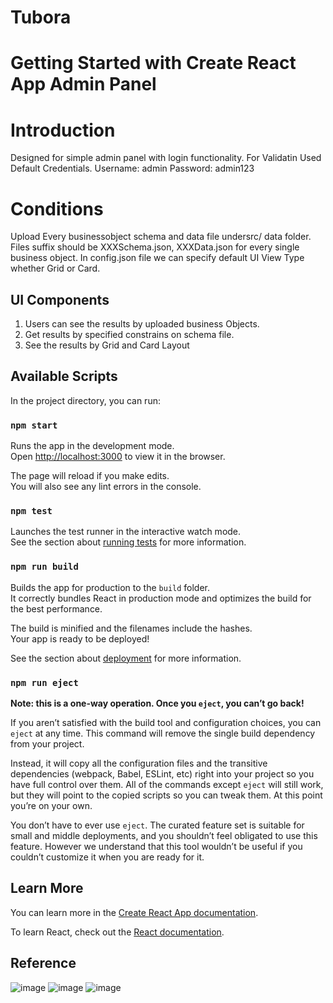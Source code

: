 # Tubora
# Getting Started with Create React App Admin Panel
# Introduction
Designed for simple admin panel with login functionality. For Validatin Used Default Credentials.
  Username: admin
  Password: admin123

# Conditions
  Upload Every businessobject schema and  data file undersrc/ data folder. Files suffix should be XXXSchema.json, XXXData.json for every single business object.
  In config.json file we can specify default UI View Type whether Grid or Card.

## UI Components
   1. Users can see the results by uploaded business Objects.
   2. Get results by specified constrains on schema file.
   3. See the results by Grid and Card Layout

## Available Scripts

In the project directory, you can run:

### `npm start`

Runs the app in the development mode.\
Open [http://localhost:3000](http://localhost:3000) to view it in the browser.

The page will reload if you make edits.\
You will also see any lint errors in the console.

### `npm test`

Launches the test runner in the interactive watch mode.\
See the section about [running tests](https://facebook.github.io/create-react-app/docs/running-tests) for more information.

### `npm run build`

Builds the app for production to the `build` folder.\
It correctly bundles React in production mode and optimizes the build for the best performance.

The build is minified and the filenames include the hashes.\
Your app is ready to be deployed!

See the section about [deployment](https://facebook.github.io/create-react-app/docs/deployment) for more information.

### `npm run eject`

**Note: this is a one-way operation. Once you `eject`, you can’t go back!**

If you aren’t satisfied with the build tool and configuration choices, you can `eject` at any time. This command will remove the single build dependency from your project.

Instead, it will copy all the configuration files and the transitive dependencies (webpack, Babel, ESLint, etc) right into your project so you have full control over them. All of the commands except `eject` will still work, but they will point to the copied scripts so you can tweak them. At this point you’re on your own.

You don’t have to ever use `eject`. The curated feature set is suitable for small and middle deployments, and you shouldn’t feel obligated to use this feature. However we understand that this tool wouldn’t be useful if you couldn’t customize it when you are ready for it.

## Learn More

You can learn more in the [Create React App documentation](https://facebook.github.io/create-react-app/docs/getting-started).

To learn React, check out the [React documentation](https://reactjs.org/).
## Reference

![image](https://github.com/JayanthiCGVAK/Tubora/assets/59243967/5c46e948-7462-4e70-8493-7c7d6c5d5d0f)
![image](https://github.com/JayanthiCGVAK/Tubora/assets/59243967/09f3463a-669c-4c70-bfc5-4f36bd41dbe5)
![image](https://github.com/JayanthiCGVAK/Tubora/assets/59243967/2c4d1a31-7c5d-4526-b151-f697c5656de1)





